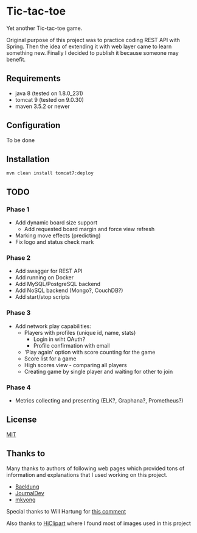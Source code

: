# Tic-tac-toe

Yet another Tic-tac-toe game.

Original purpose of this project was to practice coding REST API with Spring.
Then the idea of extending it with web layer came to learn something new. 
Finally I decided to publish it because someone may benefit.

## Requirements

* java 8 (tested on 1.8.0_231)
* tomcat 9 (tested on 9.0.30)
* maven 3.5.2 or newer

## Configuration

To be done

## Installation

```
mvn clean install tomcat7:deploy
```

## TODO

### Phase 1
* Add dynamic board size support
   * Add requested board margin and force view refresh
* Marking move effects (predicting)
* Fix logo and status check mark
### Phase 2
* Add swagger for REST API
* Add running on Docker
* Add MySQL/PostgreSQL backend
* Add NoSQL backend (Mongo?, CouchDB?)
* Add start/stop scripts
### Phase 3
* Add network play capabilities:
  * Players with profiles (unique id, name, stats)
    * Login in wiht OAuth?
    * Profile confirmation with email
  * 'Play again' option with score counting for the game
  * Score list for a game
  * High scores view - comparing all players 
  * Creating game by single player and waiting for other to join
### Phase 4
* Metrics collecting and presenting (ELK?, Graphana?, Prometheus?)

## License

[MIT](LICENSE.md)

## Thanks to

Many thanks to authors of following web pages which provided tons of information and explanations that I used working on this project.

* [Baeldung](https://www.baeldung.com)
* [JournalDev](https://www.journaldev.com)
* [mkyong](https://www.mkyong.com)

Special thanks to Will Hartung for [this comment](https://stackoverflow.com/questions/1296235/jsp-tricks-to-make-templating-easier)

Also thanks to [HiClipart](https://www.hiclipart.com) where I found most of images used in this project